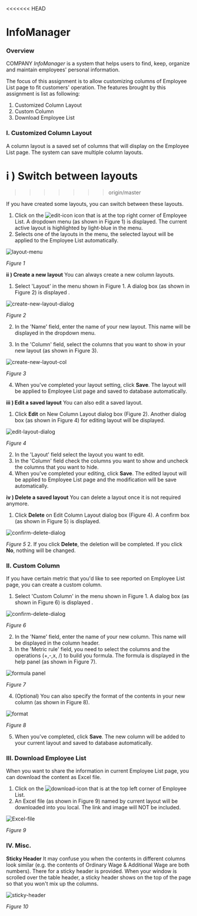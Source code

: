 <<<<<<< HEAD
# InfoManager
### Overview
COMPANY *InfoManager* is a system that helps users to find, keep, organize and
maintain employees' personal information.

The focus of this assignment is to allow customizing columns of Employee List
page to fit customers' operation.  The features brought by this assignment is
list as following:

1. Customized Column Layout
2. Custom Column
3. Download Employee List

### I. Customized  Column Layout
A column layout is a saved set of columns that will display on the Employee List page.
The system can save multiple column layouts.

**i ) Switch between layouts**
=======
>>>>>>> origin/master

If you have created some layouts, you can switch between these layouts.
1. Click on the ![edit-icon](img/edit-icon.png) icon that is at the top right corner of Employee List. A dropdown menu (as shown in Figure 1) is displayed. The current active layout is highlighted by light-blue in the menu.
2. Selects one of the layouts in the menu, the selected layout will be applied to the Employee List automatically.

![layout-menu](img/delete-result.png)

*Figure 1*

**ii ) Create a new layout**
You can always create a new column layouts.
1. Select 'Layout' in the menu shown in Figure 1. A dialog box (as shown in Figure 2) is displayed .

  ![create-new-layout-dialog](img/new-layout-name.png)

  *Figure 2*
  
2. In the 'Name' field, enter the name of your new layout. This name will be displayed in the dropdown menu.

3. In the 'Column' field, select the columns that you want to show in your new layout (as shown in Figure 3).

  ![create-new-layout-col](img/new-layout-col.png)

  *Figure 3*

4. When you've completed your layout setting, click **Save**. The layout will be applied to Employee List page and saved to database automatically.

**iii ) Edit a saved layout**
You can also edit a saved layout.

1. Click **Edit** on New Column Layout dialog box (Figure 2). Another dialog box (as shown in Figure 4) for editing layout will be displayed.

  ![edit-layout-dialog](img/edit-layout.png)

  *Figure 4*
  
2. In the 'Layout' field select the layout you want to edit.
3. In the 'Column' field check the columns you want to show and uncheck the columns that you want to hide.
4. When you've completed your editing, click **Save**. The edited layout will be applied to Employee List page and the modification will be save automatically.

**iv ) Delete a saved layout**
You can delete a layout once it is not required anymore.
1. Click **Delete** on Edit Column Layout dialog box (Figure 4). A confirm box (as shown in Figure 5) is displayed.

  ![confirm-delete-dialog](img/edit-confirm.png)

  *Figure 5*
2. If you click **Delete**, the deletion will be completed. If you click **No**, nothing will be changed.

### II. Custom Column

If you have certain metric that you'd like to see reported on Employee List page, you can create a custom column.
1. Select 'Custom Column' in the menu shown in Figure 1. A dialog box (as shown in Figure 6) is displayed .

  ![confirm-delete-dialog](img/cus-col.png)

  *Figure 6*

2. In the 'Name' field, enter the name of your new column. This name will be displayed in the column header.
3. In the 'Metric rule' field, you need to select the columns and the operations (+,-,x, /) to build you formula. The formula is displayed in the help panel (as shown in Figure 7).

  ![formula panel](img/cus-col-def-col.png)

  *Figure 7*

4. (Optional) You can also specify the format of the contents in your new column (as shown in Figure 8).

  ![format](img/cus-col-def-other.png)

  *Figure 8*

5. When you've completed, click **Save**. The new column will be added to your current layout and saved to database automatically.

### III. Download Employee List
When you want to share the information in current Employee List page, you can download the content as Excel file.
1. Click on the ![download-icon](img\download.png) that is at the top left corner of Employee List.  
2. An Excel file (as shown in Figure 9) named by current layout will be downloaded into you local. The link and image will NOT be included.

  ![Excel-file](img/excel.png)

  *Figure 9*

### IV. Misc.

**Sticky Header**
It may confuse you when the contents in different columns look similar (e.g. the contents of Ordinary Wage & Additional Wage are both numbers). There for a sticky header is provided. When your window is scrolled over the table header, a sticky header shows on the top of the page so that you won't mix up the columns.

  ![sticky-header](img/sticky-header.png)

  *Figure 10*

